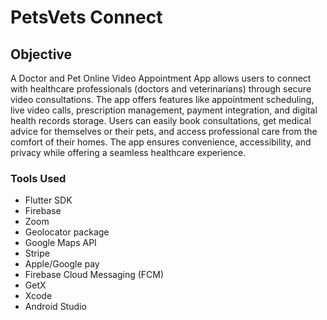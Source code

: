 # PetsVets Connect

## Objective

A Doctor and Pet Online Video Appointment App allows users to connect with healthcare professionals (doctors and veterinarians) through secure video consultations. The app offers features like appointment scheduling, live video calls, prescription management, payment integration, and digital health records storage. Users can easily book consultations, get medical advice for themselves or their pets, and access professional care from the comfort of their homes. The app ensures convenience, accessibility, and privacy while offering a seamless healthcare experience.

### Tools Used

- Flutter SDK
- Firebase
- Zoom 
- Geolocator package
- Google Maps API
- Stripe
- Apple/Google pay
- Firebase Cloud Messaging (FCM)
- GetX
- Xcode
- Android Studio
